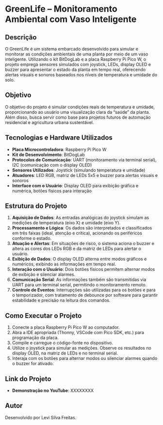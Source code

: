 # GreenLife – Monitoramento Ambiental com Vaso Inteligente

## Descrição  
O GreenLife é um sistema embarcado desenvolvido para simular e monitorar as condições ambientais de uma planta por meio de um vaso inteligente. Utilizando o kit BitDogLab e a placa Raspberry Pi Pico W, o projeto emprega sensores simulados com joystick, LEDs, display OLED e buzzer para apresentar o estado da planta em tempo real, oferecendo alertas visuais e sonoros baseados nos níveis de temperatura e umidade do solo.

## Objetivo  
O objetivo do projeto é simular condições reais de temperatura e umidade, proporcionando ao usuário uma visualização clara da “saúde” da planta. Além disso, busca servir como base para projetos futuros de automação residencial e agricultura urbana sustentável.

## Tecnologias e Hardware Utilizados  
- **Placa Microcontroladora**: Raspberry Pi Pico W  
- **Kit de Desenvolvimento**: BitDogLab  
- **Protocolos de Comunicação**: UART (monitoramento via terminal serial), I2C (comunicação com o display OLED)  
- **Sensores Utilizados**: Joystick (simulando temperatura e umidade)  
- **Atuadores**: LED RGB, matriz de LEDs 5x5 e buzzer para alertas visuais e sonoros  
- **Interface com o Usuário**: Display OLED para exibição gráfica e numérica, botões físicos para interação

## Estrutura do Projeto  
1. **Aquisição de Dados**: As entradas analógicas do joystick simulam as medições de temperatura (eixo X) e umidade (eixo Y).  
2. **Processamento e Lógica**: Os dados são interpretados e classificados em três faixas (ideal, atenção e crítica), acionando os periféricos conforme o estado.  
3. **Atuação e Alertas**: Em situações de risco, o sistema aciona o buzzer e altera as cores dos LEDs RGB e da matriz de LEDs para alertar o usuário.  
4. **Exibição de Dados**: O display OLED alterna entre modos gráficos e numéricos, exibindo as informações em tempo real.  
5. **Interação com o Usuário**: Dois botões físicos permitem alternar modos de exibição e silenciar alarmes.  
6. **Comunicação Serial**: As informações também são transmitidas via UART para um terminal serial, permitindo o monitoramento remoto.  
7. **Controle de Eventos**: Interrupções são utilizadas para os botões e para o temporizador, com tratamento de debounce por software para garantir estabilidade e precisão na leitura dos comandos.

## Como Executar o Projeto  
1. Conecte a placa Raspberry Pi Pico W ao computador.  
2. Abra a IDE apropriada (Thonny, VSCode com Pico SDK, etc.) para programação da placa.  
3. Compile e carregue o código-fonte no dispositivo.  
4. Utilize o joystick para simular as medições. Observe os resultados no display OLED, na matriz de LEDs e no terminal serial.  
5. Interaja com os botões para alternar modos ou silenciar alarmes quando o buzzer for ativado.

## Link do Projeto  
- **Demonstração no YouTube**: XXXXXXXX
## Autor  
Desenvolvido por Levi Silva Freitas.
